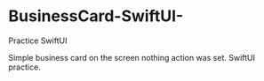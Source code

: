 # BusinessCard-SwiftUI-
Practice SwiftUI

Simple business card on the screen nothing action was set.
SwiftUI practice.
